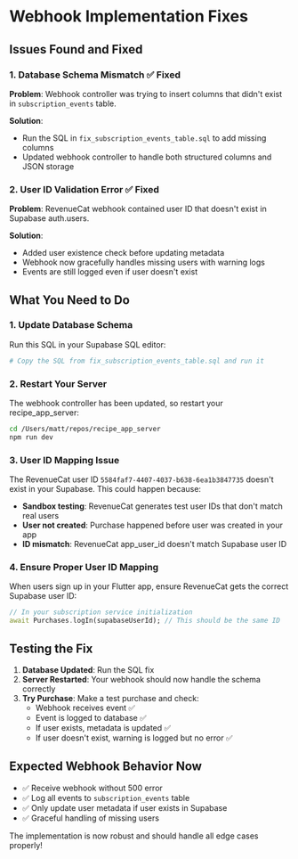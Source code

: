 # Webhook Implementation Fixes

## Issues Found and Fixed

### 1. Database Schema Mismatch ✅ Fixed
**Problem**: Webhook controller was trying to insert columns that didn't exist in `subscription_events` table.

**Solution**: 
- Run the SQL in `fix_subscription_events_table.sql` to add missing columns
- Updated webhook controller to handle both structured columns and JSON storage

### 2. User ID Validation Error ✅ Fixed
**Problem**: RevenueCat webhook contained user ID that doesn't exist in Supabase auth.users.

**Solution**: 
- Added user existence check before updating metadata
- Webhook now gracefully handles missing users with warning logs
- Events are still logged even if user doesn't exist

## What You Need to Do

### 1. Update Database Schema
Run this SQL in your Supabase SQL editor:
```bash
# Copy the SQL from fix_subscription_events_table.sql and run it
```

### 2. Restart Your Server
The webhook controller has been updated, so restart your recipe_app_server:
```bash
cd /Users/matt/repos/recipe_app_server
npm run dev
```

### 3. User ID Mapping Issue
The RevenueCat user ID `5584faf7-4407-4037-b638-6ea1b3847735` doesn't exist in your Supabase. This could happen because:

- **Sandbox testing**: RevenueCat generates test user IDs that don't match real users
- **User not created**: Purchase happened before user was created in your app
- **ID mismatch**: RevenueCat app_user_id doesn't match Supabase user ID

### 4. Ensure Proper User ID Mapping
When users sign up in your Flutter app, ensure RevenueCat gets the correct Supabase user ID:

```dart
// In your subscription service initialization
await Purchases.logIn(supabaseUserId); // This should be the same ID
```

## Testing the Fix

1. **Database Updated**: Run the SQL fix
2. **Server Restarted**: Your webhook should now handle the schema correctly
3. **Try Purchase**: Make a test purchase and check:
   - Webhook receives event ✅
   - Event is logged to database ✅
   - If user exists, metadata is updated ✅
   - If user doesn't exist, warning is logged but no error ✅

## Expected Webhook Behavior Now

- ✅ Receive webhook without 500 error
- ✅ Log all events to `subscription_events` table
- ✅ Only update user metadata if user exists in Supabase
- ✅ Graceful handling of missing users

The implementation is now robust and should handle all edge cases properly!